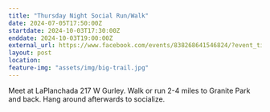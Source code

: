 ```yaml
---
title: "Thursday Night Social Run/Walk"
date: 2024-07-05T17:50:00Z
startdate: 2024-10-03T17:30:00Z
enddate: 2024-10-03T19:00:00Z
external_url: https://www.facebook.com/events/838268641546824/?event_time_id=838268701546818
layout: post
location: 
feature-img: "assets/img/big-trail.jpg"
---
```


Meet at LaPlanchada 217 W Gurley. Walk or run 2-4 miles to Granite Park and back. Hang around afterwards to socialize. <br>
  <br>
  
